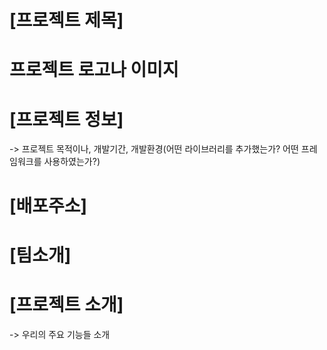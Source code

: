 # [프로젝트 제목]
# 프로젝트 로고나 이미지
# [프로젝트 정보]
-> 프로젝트 목적이나, 개발기간, 개발환경(어떤 라이브러리를 추가했는가? 어떤 프레임워크를 사용하였는가?)
# [배포주소]
# [팀소개]
# [프로젝트 소개]
-> 우리의 주요 기능들 소개
